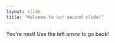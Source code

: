 ```yaml
---
layout: slide
title: "Welcome to our second slide!"
---
```

You're next!
Use the left arrow to go back!
